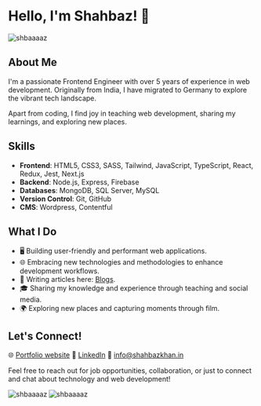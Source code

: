 # Hello, I'm Shahbaz! 👋

<div align="left"> <img src="https://komarev.com/ghpvc/?username=shbaaaaz&label=Profile%20views&color=0e75b6&style=flat" alt="shbaaaaz" /> </div>

## About Me
I'm a passionate Frontend Engineer with over 5 years of experience in web development. 
Originally from India, I have migrated to Germany to explore the vibrant tech landscape.

Apart from coding, I find joy in teaching web development, sharing my learnings, and exploring new places.

## Skills
- **Frontend**: HTML5, CSS3, SASS, Tailwind, JavaScript, TypeScript, React, Redux, Jest, Next.js
- **Backend**: Node.js, Express, Firebase
- **Databases**: MongoDB, SQL Server, MySQL
- **Version Control**: Git, GitHub
- **CMS**: Wordpress, Contentful

## What I Do
- 🖥️ Building user-friendly and performant web applications.
- 🌐 Embracing new technologies and methodologies to enhance development workflows.
- 📝 Writing articles here: [Blogs](https://www.shahbazkhan.in/blog).
- 🎓 Sharing my knowledge and experience through teaching and social media.
- 🌍 Exploring new places and capturing moments through film.

## Let's Connect!
🌐 [Portfolio website](https://www.shahbazkhan.in/)
🔗 [LinkedIn](https://www.linkedin.com/in/shbaaaaz/)
📧 info@shahbazkhan.in

Feel free to reach out for job opportunities, collaboration, or just to connect and chat about technology and web development! 


<div><img align="left" src="https://github-readme-stats.vercel.app/api/top-langs?username=shbaaaaz&show_icons=true&locale=en&layout=compact" alt="shbaaaaz" /></div>


<div><img align="center" src="https://github-readme-streak-stats.herokuapp.com/?user=shbaaaaz&" alt="shbaaaaz" /></div>
